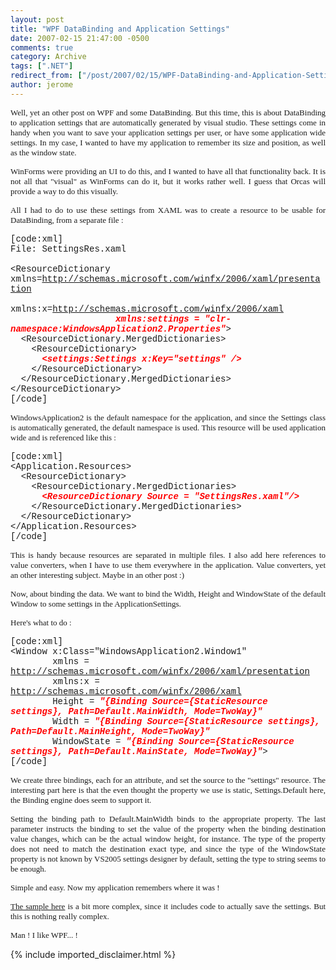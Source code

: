 ```yaml
---
layout: post
title: "WPF DataBinding and Application Settings"
date: 2007-02-15 21:47:00 -0500
comments: true
category: Archive
tags: [".NET"]
redirect_from: ["/post/2007/02/15/WPF-DataBinding-and-Application-Settings", "/post/2007/02/15/wpf-databinding-and-application-settings"]
author: jerome
---
```

<!-- more -->
<p align="justify">
<font face="trebuchet ms,geneva" size="2">Well, yet an other post on WPF and some DataBinding. But this time, this is about DataBinding to application settings that are automatically generated by visual studio. These settings come in handy when you want to save your application settings per user, or have some application wide settings. In my case, I wanted to have my application to remember its size and position, as well as the window state. </font>
</p>
<p align="justify">
<font face="trebuchet ms,geneva" size="2">WinForms were providing an UI to do this, and I wanted to have all that functionality back. It is not all that &quot;visual&quot; as WinForms can do it, but it works rather well. I guess that Orcas will provide a way to do this visually. </font>
</p>
<p align="justify">
<font face="trebuchet ms,geneva" size="2">All I had to do to use these settings from XAML was&nbsp;to create a resource to be usable for DataBinding, from a separate file :</font> 
</p>
<font face="courier new,courier">[code:xml]<br />
File: SettingsRes.xaml<br />
<br />
&lt;ResourceDictionary xmlns=<a href="http://schemas.microsoft.com/winfx/2006/xaml/presentation">http://schemas.microsoft.com/winfx/2006/xaml/presentation</a> <br />
&nbsp;&nbsp;&nbsp;&nbsp;&nbsp;&nbsp;&nbsp;&nbsp;&nbsp;&nbsp;&nbsp;&nbsp;&nbsp;&nbsp;&nbsp;&nbsp;&nbsp;&nbsp;&nbsp; xmlns:x=<a href="http://schemas.microsoft.com/winfx/2006/xaml">http://schemas.microsoft.com/winfx/2006/xaml</a>&nbsp;<br />
<span style="color: #ff0000"><strong>&nbsp;&nbsp;&nbsp;&nbsp;&nbsp;&nbsp;&nbsp;&nbsp;&nbsp;&nbsp;&nbsp;&nbsp;&nbsp;&nbsp;&nbsp;&nbsp;&nbsp;&nbsp;&nbsp;&nbsp;<em>xmlns:settings = &quot;clr-namespace:WindowsApplication2.Properties&quot;</em></strong></span>&gt;<br />
&nbsp; &lt;ResourceDictionary.MergedDictionaries&gt;<br />
&nbsp;&nbsp;&nbsp; &lt;ResourceDictionary&gt;<br />
</font><font face="courier new,courier"><span style="color: #ff0000"><strong>&nbsp;&nbsp;&nbsp;&nbsp;&nbsp; <em>&lt;settings:Settings x:Key=&quot;settings&quot; /&gt;</em><br />
</strong></span>&nbsp;&nbsp;&nbsp; &lt;/ResourceDictionary&gt;<br />
&nbsp; &lt;/ResourceDictionary.MergedDictionaries&gt;<br />
&lt;/ResourceDictionary&gt;<br />
[/code]</font><br />
<p align="justify">
<font face="trebuchet ms,geneva"><font size="2">WindowsApplication2 is the default namespace for the application, and since the Settings class is automatically generated, the default namespace is used. This resource will be used application wide and is referenced like this :</font> </font>
</p>
<p>
<font face="courier new,courier">[code:xml]<br />
&lt;Application.Resources&gt;<br />
&nbsp; &lt;ResourceDictionary&gt;<br />
&nbsp;&nbsp;&nbsp; &lt;ResourceDictionary.MergedDictionaries&gt;<br />
&nbsp;&nbsp;&nbsp;&nbsp;&nbsp; <span style="color: #ff0000"><strong><em>&lt;ResourceDictionary Source = &quot;SettingsRes.xaml&quot;/&gt;</em></strong><br />
&nbsp;&nbsp;&nbsp; </span>&lt;/ResourceDictionary.MergedDictionaries&gt;<br />
&nbsp; &lt;/ResourceDictionary&gt;<br />
&lt;/Application.Resources&gt; <br />
[/code]</font> 
</p>
<p align="justify">
<font face="trebuchet ms,geneva" size="2">This is handy because resources are separated in multiple files. I also add here references to value converters, when I have to use them everywhere in the application. Value converters, yet an other interesting subject. Maybe in an other post :) </font>
</p>
<p align="justify">
<font face="trebuchet ms,geneva" size="2">Now, about binding the data. We want to bind the Width, Height and WindowState of the default Window to some settings in the ApplicationSettings. </font>
</p>
<p align="justify">
<font face="trebuchet ms,geneva" size="2">Here&#39;s what to do : </font>
</p>
<p>
<font face="courier new,courier">[code:xml]<br />
&lt;Window x:Class=&quot;WindowsApplication2.Window1&quot; <br />
&nbsp;&nbsp;&nbsp;&nbsp;&nbsp;&nbsp;&nbsp; xmlns = <a href="http://schemas.microsoft.com/winfx/2006/xaml/presentation">http://schemas.microsoft.com/winfx/2006/xaml/presentation</a><br />
&nbsp;&nbsp;&nbsp;&nbsp;&nbsp;&nbsp;&nbsp; xmlns:x = <a href="http://schemas.microsoft.com/winfx/2006/xaml">http://schemas.microsoft.com/winfx/2006/xaml</a> <br />
&nbsp;&nbsp;&nbsp;&nbsp;&nbsp;&nbsp;&nbsp; Height = <span style="color: #ff0000"><strong><em>&quot;{Binding Source={StaticResource settings}, Path=Default.MainWidth, Mode=TwoWay}&quot;<br />
</em>&nbsp;&nbsp;&nbsp;&nbsp;&nbsp;&nbsp;&nbsp; </strong></span>Width = <span style="color: #ff0000"><strong><em>&quot;{Binding Source={StaticResource settings}, Path=Default.MainHeight, Mode=TwoWay}&quot;</em></strong></span> <br />
&nbsp;&nbsp;&nbsp;&nbsp;&nbsp;&nbsp;&nbsp; WindowState = <span style="color: #ff0000"><strong><em>&quot;{Binding Source={StaticResource settings}, Path=Default.MainState, Mode=TwoWay}&quot;</em></strong></span>&gt; <br />
[/code]</font> 
</p>
<p align="justify">
<font face="trebuchet ms,geneva" size="2">We create three bindings, each for an attribute, and set the source to the &quot;settings&quot; resource. The interesting part here is that the even thought the property we use is static, Settings.Default here, the Binding engine does seem to support it. </font>
</p>
<p align="justify">
<font face="trebuchet ms,geneva" size="2">Setting the binding path to Default.MainWidth binds to the appropriate property. The last parameter instructs the binding to set the value of the property when the binding destination value&nbsp;changes, which can be the actual window height, for instance. The type of the property does not need to match the destination exact type, and since the type of the WindowState property is not known by VS2005 settings designer by default, setting the type to string seems to be enough. </font>
</p>
<p align="justify">
<font face="trebuchet ms,geneva" size="2">Simple and easy. Now my application remembers where it was ! </font>
</p>
<p align="justify">
<a href="/files/wpf-appsettings-databinding.zip"><font face="trebuchet ms,geneva" size="2">The sample here</font></a><font size="2"><font face="trebuchet ms,geneva"> is a bit more complex, since it includes code to actually save the settings. But this is nothing really complex.</font><font face="trebuchet ms,geneva"> </font></font>
</p>
<p align="justify">
<font face="trebuchet ms,geneva" size="2">Man ! I like WPF... ! </font>
</p>

{% include imported_disclaimer.html %}
